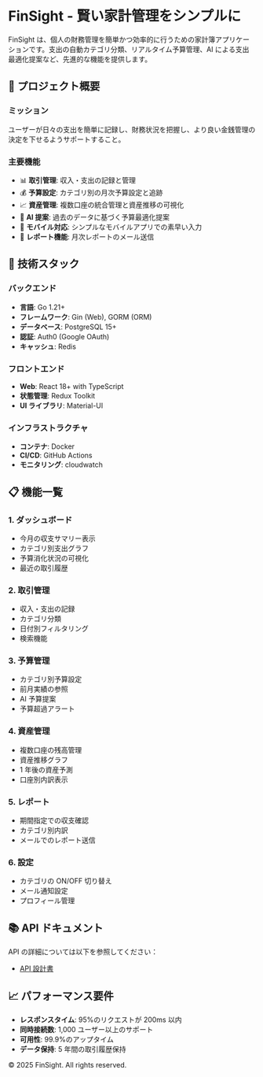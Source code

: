 # FinSight - 賢い家計管理をシンプルに

FinSight は、個人の財務管理を簡単かつ効率的に行うための家計簿アプリケーションです。支出の自動カテゴリ分類、リアルタイム予算管理、AI による支出最適化提案など、先進的な機能を提供します。

## 🎯 プロジェクト概要

### ミッション

ユーザーが日々の支出を簡単に記録し、財務状況を把握し、より良い金銭管理の決定を下せるようサポートすること。

### 主要機能

- 📊 **取引管理**: 収入・支出の記録と管理
- 💰 **予算設定**: カテゴリ別の月次予算設定と追跡
- 📈 **資産管理**: 複数口座の統合管理と資産推移の可視化
- 🤖 **AI 提案**: 過去のデータに基づく予算最適化提案
- 📱 **モバイル対応**: シンプルなモバイルアプリでの素早い入力
- 📧 **レポート機能**: 月次レポートのメール送信

## 🚀 技術スタック

### バックエンド

- **言語**: Go 1.21+
- **フレームワーク**: Gin (Web), GORM (ORM)
- **データベース**: PostgreSQL 15+
- **認証**: Auth0 (Google OAuth)
- **キャッシュ**: Redis

### フロントエンド

- **Web**: React 18+ with TypeScript
- **状態管理**: Redux Toolkit
- **UI ライブラリ**: Material-UI

### インフラストラクチャ

- **コンテナ**: Docker
- **CI/CD**: GitHub Actions
- **モニタリング**: cloudwatch

## 📋 機能一覧

### 1. ダッシュボード

- 今月の収支サマリー表示
- カテゴリ別支出グラフ
- 予算消化状況の可視化
- 最近の取引履歴

### 2. 取引管理

- 収入・支出の記録
- カテゴリ分類
- 日付別フィルタリング
- 検索機能

### 3. 予算管理

- カテゴリ別予算設定
- 前月実績の参照
- AI 予算提案
- 予算超過アラート

### 4. 資産管理

- 複数口座の残高管理
- 資産推移グラフ
- 1 年後の資産予測
- 口座別内訳表示

### 5. レポート

- 期間指定での収支確認
- カテゴリ別内訳
- メールでのレポート送信

### 6. 設定

- カテゴリの ON/OFF 切り替え
- メール通知設定
- プロフィール管理

## 📚 API ドキュメント

API の詳細については以下を参照してください：

- [API 設計書](docs/requirements/api-design.md)

## 📈 パフォーマンス要件

- **レスポンスタイム**: 95%のリクエストが 200ms 以内
- **同時接続数**: 1,000 ユーザー以上のサポート
- **可用性**: 99.9%のアップタイム
- **データ保持**: 5 年間の取引履歴保持

© 2025 FinSight. All rights reserved.
